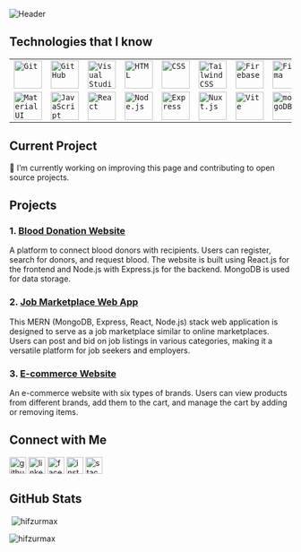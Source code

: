 
![Header](https://scontent.fdac137-1.fna.fbcdn.net/v/t39.30808-6/408599295_3526772830921355_7105911873400166691_n.png?_nc_cat=109&ccb=1-7&_nc_sid=783fdb&_nc_eui2=AeHfvcTXSKcN-7b3053-w-jUBrDTHjhqw7IGsNMeOGrDspHwsJ4-bPBPvxn10fylEVcsGdAMTBdv-f34QgayZpm3&_nc_ohc=wmNsmT99TP4AX-OkYmB&_nc_ht=scontent.fdac137-1.fna&oh=00_AfC0ad2mS49SvB-13DGgCp-Vp10cUKcor9e7UJsmncuwRw&oe=65789E87)
## Technologies that I know
<div align="center">
	<table>
		<tr>
			<td><code><img width="50" src="https://user-images.githubusercontent.com/25181517/192108372-f71d70ac-7ae6-4c0d-8395-51d8870c2ef0.png" alt="Git" title="Git"/></code></td>
			<td><code><img width="50" src="https://user-images.githubusercontent.com/25181517/192108374-8da61ba1-99ec-41d7-80b8-fb2f7c0a4948.png" alt="GitHub" title="GitHub"/></code></td>
			<td><code><img width="50" src="https://user-images.githubusercontent.com/25181517/192108891-d86b6220-e232-423a-bf5f-90903e6887c3.png" alt="Visual Studio Code" title="Visual Studio Code"/></code></td>
			<td><code><img width="50" src="https://user-images.githubusercontent.com/25181517/192158954-f88b5814-d510-4564-b285-dff7d6400dad.png" alt="HTML" title="HTML"/></code></td>
			<td><code><img width="50" src="https://user-images.githubusercontent.com/25181517/183898674-75a4a1b1-f960-4ea9-abcb-637170a00a75.png" alt="CSS" title="CSS"/></code></td>
			<td><code><img width="50" src="https://user-images.githubusercontent.com/25181517/202896760-337261ed-ee92-4979-84c4-d4b829c7355d.png" alt="Tailwind CSS" title="Tailwind CSS"/></code></td>
			<td><code><img width="50" src="https://user-images.githubusercontent.com/25181517/189716855-2c69ca7a-5149-4647-936d-780610911353.png" alt="Firebase" title="Firebase"/></code></td>
			<td><code><img width="50" src="https://user-images.githubusercontent.com/25181517/189715289-df3ee512-6eca-463f-a0f4-c10d94a06b2f.png" alt="Figma" title="Figma"/></code></td>
		</tr>
		<tr>
			<td><code><img width="50" src="https://user-images.githubusercontent.com/25181517/189716630-fe6c084c-6c66-43af-aa49-64c8aea4a5c2.png" alt="Material UI" title="Material UI"/></code></td>
			<td><code><img width="50" src="https://user-images.githubusercontent.com/25181517/117447155-6a868a00-af3d-11eb-9cfe-245df15c9f3f.png" alt="JavaScript" title="JavaScript"/></code></td>
			<td><code><img width="50" src="https://user-images.githubusercontent.com/25181517/183897015-94a058a6-b86e-4e42-a37f-bf92061753e5.png" alt="React" title="React"/></code></td>
			<td><code><img width="50" src="https://user-images.githubusercontent.com/25181517/183568594-85e280a7-0d7e-4d1a-9028-c8c2209e073c.png" alt="Node.js" title="Node.js"/></code></td>
			<td><code><img width="50" src="https://user-images.githubusercontent.com/25181517/183859966-a3462d8d-1bc7-4880-b353-e2cbed900ed6.png" alt="Express" title="Express"/></code></td>
			<td><code><img width="50" src="https://github.com/marwin1991/profile-technology-icons/assets/136815194/ebd92b15-970a-45b8-8c4c-0ecf69b17cdc" alt="Nuxt.js" title="Nuxt.js"/></code></td>
			<td><code><img width="50" src="https://github.com/marwin1991/profile-technology-icons/assets/62091613/b40892ef-efb8-4b0e-a6b5-d1cfc2f3fc35" alt="Vite" title="Vite"/></code></td>
			<td><code><img width="50" src="https://user-images.githubusercontent.com/25181517/182884177-d48a8579-2cd0-447a-b9a6-ffc7cb02560e.png" alt="mongoDB" title="mongoDB"/></code></td>
		</tr>
	</table>
</div>

## Current Project

🔭 I’m currently working on improving this page and contributing to open source projects.

## Projects

### 1. [Blood Donation Website](https://blood-donres.web.app/)

A platform to connect blood donors with recipients. Users can register, search for donors, and request blood. The website is built using React.js for the frontend and Node.js with Express.js for the backend. MongoDB is used for data storage.

### 2. [Job Marketplace Web App](https://taskhub-7bbe0.web.app/)

This MERN (MongoDB, Express, React, Node.js) stack web application is designed to serve as a job marketplace similar to online marketplaces. Users can post and bid on job listings in various categories, making it a versatile platform for job seekers and employers.

### 3. [E-commerce Website](https://brand-shop-2e5ae.web.app/)

An e-commerce website with six types of brands. Users can view products from different brands, add them to the cart, and manage the cart by adding or removing items.

## Connect with Me

[<img src='https://cdn.jsdelivr.net/npm/simple-icons@3.0.1/icons/github.svg' alt='github' height='30'>](https://github.com/hifzurmax)  [<img src='https://cdn.jsdelivr.net/npm/simple-icons@3.0.1/icons/linkedin.svg' alt='linkedin' height='30'>](https://www.linkedin.com/in/hifzurmax/)  [<img src='https://cdn.jsdelivr.net/npm/simple-icons@3.0.1/icons/facebook.svg' alt='facebook' height='30'>](https://www.facebook.com/hifzurmax)  [<img src='https://cdn.jsdelivr.net/npm/simple-icons@3.0.1/icons/instagram.svg' alt='instagram' height='30'>](https://www.instagram.com/hifzurmax/)  [<img src='https://cdn.jsdelivr.net/npm/simple-icons@3.0.1/icons/stackoverflow.svg' alt='stackoverflow' height='30'>](https://stackoverflow.com/users/8251108)  

## GitHub Stats


<p>&nbsp;<img align="center" src="https://github-readme-stats.vercel.app/api?username=hifzurmax&show_icons=true&locale=en" alt="hifzurmax" /></p>

<p><img align="center" src="https://github-readme-streak-stats.herokuapp.com/?user=hifzurmax&" alt="hifzurmax" /></p>

